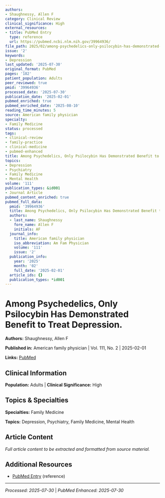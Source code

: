```yaml
---
authors:
- Shaughnessy, Allen F
category: Clinical Review
clinical_significance: High
external_resources:
- title: PubMed Entry
  type: reference
  url: https://pubmed.ncbi.nlm.nih.gov/39964936/
file_path: 2025/02/among-psychedelics-only-psilocybin-has-demonstrated-benefit.md
issue: '2'
keywords:
- Depression
last_updated: '2025-07-30'
original_format: PubMed
pages: '182'
patient_population: Adults
peer_reviewed: true
pmid: '39964936'
processed_date: '2025-07-30'
publication_date: '2025-02-01'
pubmed_enriched: true
pubmed_enriched_date: '2025-08-10'
reading_time_minutes: 5
source: American family physician
specialty:
- Family Medicine
status: processed
tags:
- clinical-review
- family-practice
- clinical-medicine
- pubmed-enhanced
title: Among Psychedelics, Only Psilocybin Has Demonstrated Benefit to Treat Depression.
topics:
- Depression
- Psychiatry
- Family Medicine
- Mental Health
volume: '111'
publication_types: &id001
- Journal Article
pubmed_content_enriched: true
pubmed_full_data:
  pmid: '39964936'
  title: Among Psychedelics, Only Psilocybin Has Demonstrated Benefit to Treat Depression.
  authors:
  - last_name: Shaughnessy
    fore_name: Allen F
    initials: AF
  journal_info:
    title: American family physician
    iso_abbreviation: Am Fam Physician
    volume: '111'
    issue: '2'
  publication_info:
    year: '2025'
    month: '02'
    full_date: '2025-02-01'
  article_ids: {}
  publication_types: *id001
---
```


# Among Psychedelics, Only Psilocybin Has Demonstrated Benefit to Treat Depression.

**Authors:** Shaughnessy, Allen F

**Published in:** American family physician | Vol. 111, No. 2 | 2025-02-01

**Links:** [PubMed](https://pubmed.ncbi.nlm.nih.gov/39964936/)

## Clinical Information

**Population:** Adults | **Clinical Significance:** High

## Topics & Specialties

**Specialties:** Family Medicine

**Topics:** Depression, Psychiatry, Family Medicine, Mental Health

## Article Content

*Full article content to be extracted and formatted from source material.*

## Additional Resources

- [PubMed Entry](https://pubmed.ncbi.nlm.nih.gov/39964936/) (reference)

---

*Processed: 2025-07-30* | *PubMed Enhanced: 2025-07-30*
